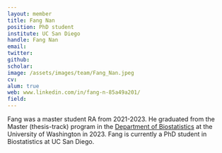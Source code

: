 ```yaml
---
layout: member
title: Fang Nan
position: PhD student
institute: UC San Diego
handle: Fang Nan
email: 
twitter: 
github: 
scholar: 
image: /assets/images/team/Fang_Nan.jpeg
cv: 
alum: true
web: www.linkedin.com/in/fang-n-85a49a201/
field: 
---
```


Fang was a master student RA from 2021-2023. He graduated from the Master (thesis-track) program in the [Department of Biostatistics](https://www.biostat.washington.edu) at the University of Washington in 2023. Fang is currently a PhD student in Biostatistics at UC San Diego.




